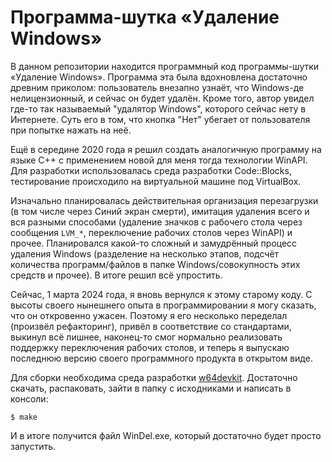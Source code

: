 Программа-шутка «Удаление Windows»
==================================

В данном репозитории находится программный код программы-шутки «Удаление
Windows». Программа эта была вдохновлена достаточно древним приколом:
пользователь внезапно узнаёт, что Windows-де нелицензионный, и сейчас он
будет удалён. Кроме того, автор увидел где-то так называемый "удалятор
Windows", которого сейчас нету в Интернете. Суть его в том, что кнопка
"Нет" убегает от пользователя при попытке нажать на неё.

Ещё в середине 2020 года я решил создать аналогичную программу на языке
C++ с применением новой для меня тогда технологии WinAPI. Для разработки
использовалась среда разработки Code::Blocks, тестирование происходило
на виртуальной машине под VirtualBox.

Изначально планировалась действительная организация перезагрузки (в том
числе через Синий экран смерти), имитация удаления всего и вся разными
способами (удаление значков с рабочего стола через сообщения `LVM_*`,
переключение рабочих столов через WinAPI) и прочее. Планировался
какой-то сложный и замудрённый процесс удаления Windows (разделение на
несколько этапов, подсчёт количества программ/файлов в папке
Windows/совокупность этих средств и прочее). В итоге решил всё
упростить.

Сейчас, 1 марта 2024 года, я вновь вернулся к этому старому коду. С
высоты своего нынешнего опыта в программировании я могу сказать, что он
откровенно ужасен. Поэтому я его несколько переделал (произвёл
рефакторинг), привёл в соответствие со стандартами, выкинул всё лишнее,
наконец-то смог нормально реализовать поддержку переключения рабочих
столов, и теперь я выпускаю последнюю версию своего программного
продукта в открытом виде.

Для сборки необходима среда разработки
[w64devkit](https://github.com/skeeto/w64devkit). Достаточно скачать,
распаковать, зайти в папку с исходниками и написать в консоли:

    $ make

И в итоге получится файл WinDel.exe, который достаточно будет просто
запустить.
